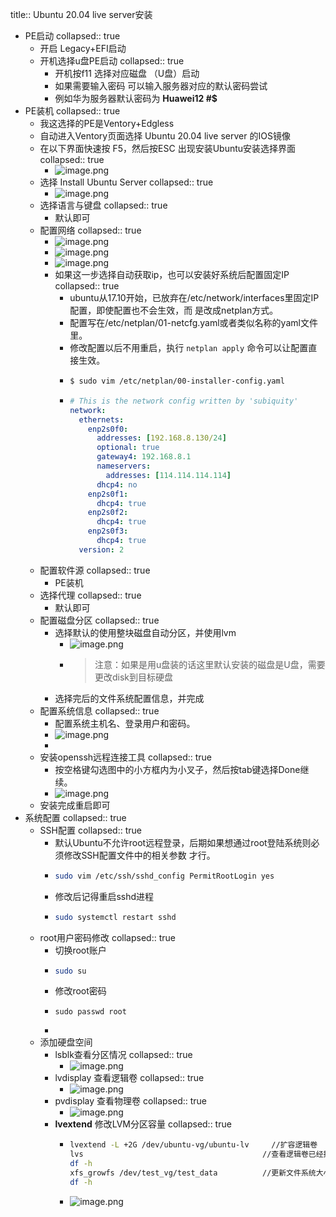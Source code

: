 title:: Ubuntu 20.04 live server安装

- PE启动
  collapsed:: true
	- 开启 Legacy+EFI启动
	- 开机选择u盘PE启动
	  collapsed:: true
		- 开机按f11 选择对应磁盘 （U盘）启动
		- 如果需要输入密码 可以输入服务器对应的默认密码尝试
		- 例如华为服务器默认密码为 **Huawei12 #$**
- PE装机
  collapsed:: true
	- 我这选择的PE是Ventory+Edgless
	- 自动进入Ventory页面选择 Ubuntu 20.04 live server 的IOS镜像
	- 在以下界面快速按 F5，然后按ESC 出现安装Ubuntu安装选择界面
	  collapsed:: true
		- ![image.png](../assets/image_1657071620848_0.png)
	- 选择 Install Ubuntu Server
	  collapsed:: true
		- ![image.png](../assets/image_1657071685169_0.png)
	- 选择语言与键盘
	  collapsed:: true
		- 默认即可
	- 配置网络
	  collapsed:: true
		- ![image.png](../assets/image_1657071782432_0.png)
		- ![image.png](../assets/image_1657071804033_0.png)
		- ![image.png](../assets/image_1657071819978_0.png)
		- 如果这一步选择自动获取ip，也可以安装好系统后配置固定IP
		  collapsed:: true
			- ubuntu从17.10开始，已放弃在/etc/network/interfaces里固定IP配置，即使配置也不会生效，而 是改成netplan方式。
			- 配置写在/etc/netplan/01-netcfg.yaml或者类似名称的yaml文件里。
			- 修改配置以后不用重启，执行 `netplan apply` 命令可以让配置直接生效。
			- ```sh
			  $ sudo vim /etc/netplan/00-installer-config.yaml
			  ```
			- ```yaml
			  # This is the network config written by 'subiquity'
			  network:
			    ethernets:
			      enp2s0f0:
			        addresses: [192.168.8.130/24]
			        optional: true
			        gateway4: 192.168.8.1
			        nameservers:
			          addresses: [114.114.114.114]
			        dhcp4: no
			      enp2s0f1:
			        dhcp4: true
			      enp2s0f2:
			        dhcp4: true
			      enp2s0f3:
			        dhcp4: true
			    version: 2
			  
			  ```
	- 配置软件源
	  collapsed:: true
		- PE装机
	- 选择代理
	  collapsed:: true
		- 默认即可
	- 配置磁盘分区
	  collapsed:: true
		- 选择默认的使用整块磁盘自动分区，并使用lvm
			- ![image.png](../assets/image_1657072155314_0.png)
			- > 注意：如果是用u盘装的话这里默认安装的磁盘是U盘，需要更改disk到目标硬盘
		- 选择完后的文件系统配置信息，并完成
	- 配置系统信息
	  collapsed:: true
		- 配置系统主机名、登录用户和密码。
		- ![image.png](../assets/image_1657072302217_0.png)
		-
	- 安装openssh远程连接工具
	  collapsed:: true
		- 按空格键勾选图中的小方框内为小叉子，然后按tab键选择Done继续。
		- ![image.png](../assets/image_1657072324051_0.png)
	- 安装完成重启即可
- 系统配置
  collapsed:: true
	- SSH配置
	  collapsed:: true
		- 默认Ubuntu不允许root远程登录，后期如果想通过root登陆系统则必须修改SSH配置文件中的相关参数 才行。
		- ```sh
		  sudo vim /etc/ssh/sshd_config PermitRootLogin yes
		  ```
		- 修改后记得重启sshd进程
		- ```sh
		  sudo systemctl restart sshd
		  ```
	- root用户密码修改
	  collapsed:: true
		- 切换root账户
		- ```sh
		  sudo su
		  ```
		- 修改root密码
		- ```SH
		  sudo passwd root
		  ```
		-
	- 添加硬盘空间
		- lsblk查看分区情况
		  collapsed:: true
			- ![image.png](../assets/image_1657073434330_0.png)
		- lvdisplay 查看逻辑卷
		  collapsed:: true
			- ![image.png](../assets/image_1657074684515_0.png)
		- pvdisplay 查看物理卷
		  collapsed:: true
			- ![image.png](../assets/image_1657074791222_0.png)
		- **lvextend**  修改LVM分区容量
		  collapsed:: true
			- ```sh
			  lvextend -L +2G /dev/ubuntu-vg/ubuntu-lv     //扩容逻辑卷
			  lvs                                        //查看逻辑卷已经扩容完成
			  df -h                                      
			  xfs_growfs /dev/test_vg/test_data          //更新文件系统大小  xfs文件系统，使用xfs_growfs命令扩展容量  ext4文件系统，则使用resize2fs
			  df -h        
			  ```
			- ![image.png](../assets/image_1657075341786_0.png)